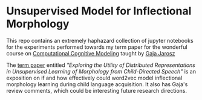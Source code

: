 # Unsupervised Model for Inflectional Morphology

This repo contains an extremely haphazard collection of jupyter notebooks for the experiments performed towards my term paper
for the wonderful course on [Computational Cognitive Modeling](https://blogs.umass.edu/linguist692c-jarosz/) taught by [Gaja Jarosz](https://blogs.umass.edu/jarosz/)

The [term paper](inflectional-morphology-word2vec-harsha.pdf) entitled *"Exploring the Utility of Distributed Representations in Unsupervised Learning of Morphology from Child-Directed Speech"* is an exposition on if and how effectively could word2vec model inflectional morphology learning during child language acquisition. It also has Gaja's review comments, which could be interesting future research directions.
